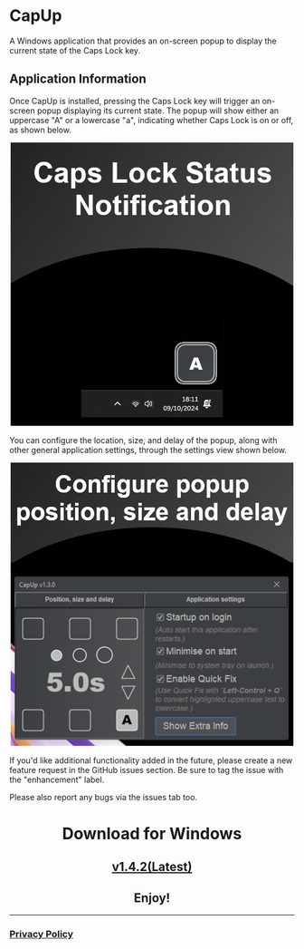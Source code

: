 # CapUp

A Windows application that provides an on-screen popup to display the current 
state of the Caps Lock key.

## Application Information

Once CapUp is installed, pressing the Caps Lock key will trigger an 
on-screen popup displaying its current state. The popup will show either an uppercase "A" or a lowercase "a", indicating whether Caps Lock is on or off, as shown below.

<p style="text-align: center;">
  <img src="misc%2Fmicrosoft%2Fscreenshots%2F1_popup_cap_key_state.png" alt="Screenshot 1">
</p>

You can configure the location, size, and delay of the popup, along with other general application settings, through the settings view shown below.

<p style="text-align: center;">
  <img src="misc%2Fmicrosoft%2Fscreenshots%2F2_popup_settings.png" alt="Screenshot 2">
</p>

If you'd like additional functionality added in the future, please create a new 
feature request in the GitHub issues section. Be sure to tag the issue with the "enhancement" label.

Please also report any bugs via the issues tab too.

<div style="text-align: center;">
  <h1>Download for Windows</h1>
  <a href="https://kyle-bowden.github.io/cap-lock-popup/downloads/v1.4.2/CapUp-1.4.2.msi"><h2>v1.4.2(Latest)</h2></a>
  <h2>Enjoy!</h2>
</div>

---

### [Privacy Policy](PRIVACY_POLICY.md)
